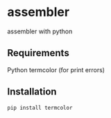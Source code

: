 # assembler
assembler with python
## Requirements
Python
termcolor (for print errors)
## Installation
```bash
pip install termcolor
```
